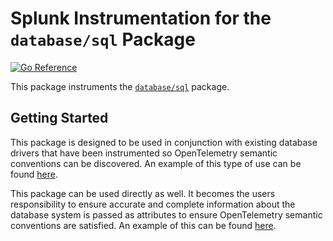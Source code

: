 # Splunk Instrumentation for the `database/sql` Package

[![Go Reference](https://pkg.go.dev/badge/github.com/signalfx/splunk-otel-go/instrumentation/database/sql/splunksql.svg)](https://pkg.go.dev/github.com/signalfx/splunk-otel-go/instrumentation/database/sql/splunksql)

This package instruments the [`database/sql`](https://pkg.go.dev/database/sql)
package.

## Getting Started

This package is designed to be used in conjunction with existing database
drivers that have been instrumented so OpenTelemetry semantic conventions can
be discovered. An example of this type of use can be found
[here](../../../github.com/go-sql-driver/mysql/splunkmysql).

This package can be used directly as well. It becomes the users responsibility
to ensure accurate and complete information about the database system is passed
as attributes to ensure OpenTelemetry semantic conventions are satisfied. An
example of this can be found [here](./example_test.go).
